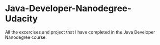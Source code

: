 # Java-Developer-Nanodegree-Udacity
All the excercises and project that I have completed in the Java Developer Nanodegree course.
